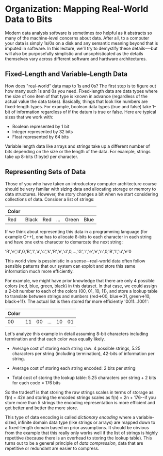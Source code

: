 # Organization: Mapping Real-World Data to Bits
Modern data analysis software is sometimes *too* helpful as it abstracts so many of the machine-level concerns about data. After all, to a computer your data is simply 1s/0s on a disk and any semantic meaning beyond that is imputed in software. In this lecture, we'll try to demystify these details---but will also be purposefully simplistic and unsophisticated as the details themselves vary across different software and hardware architectures.

## Fixed-Length and Variable-Length Data
How does "real-world" data map to 1s and 0s? The first step is to figure out how many such 1s and 0s you need. Fixed-length data are data types where the size of one item of that type is known in advance (regardless of the actual value the data takes). Basically, things that look like numbers are fixed-length types. For example, boolean data types (true and false) take 1-bit of information regardless of if the datum is true or false. Here are typical sizes that we work with:

* Boolean represented by 1 bit
* Integer represented by 32 bits
* Float represented by 64 bits

Variable length data like arrays and strings take up a different number of bits depending on the size or the length of the data. For example, strings take up 8-bits (1 byte) per character.

## Representing Sets of Data
Those of you who have taken an introductory computer architecture course should be very familar with sizing data and allocating storage or memory to data structures. However, the story changes a bit when we start considering collections of data. Consider a list of strings:

| Color |        |        |     |        |         |
|-------| -------| -------| -------| -------| -------|
| Red   | Black   |  Red   | ...   | Green   | Blue  |
 

If we think about representing this data in a programming language (for example C++), one has to allocate 8-bits to each character in each string and have one extra character to demarcate the next string:

'R','e','d',0,'B','l','a','c','k','R','e','d',0,...,'G','r','e','e','n',0,'B','l','u','e'0

This world view is pessimistic in a sense--real-world data often follow sensible patterns that our system can exploit and store this same information much more efficiently. 

For example, we might have prior knowledge that there are only 4 possible colors {red, blue, green, black} in this dataset. In that case,  we could assign a 2-bit number to each of the colors {00, 01, 10, 11}, and store a lookup table to translate between strings and numbers {red=>00, blue=>01, green=>10, black=>11}. The actual list is then stored far more efficiently '0011...1001':

| Color |        |        |     |        |         |
|-------| -------| -------| -------| -------| -------|
| 00   | 11   |  00  | ...   | 10   | 01  |

Let's analyze this example in detail assuming 8-bit characters including termination and that each color was equally likely. 

* Average cost of storing each string raw: 4 possible strings, 5.25 characters per string (including termination), 42-bits of information per string.

* Average cost of storing each string encoded: 2 bits per string

* Total cost of storing the lookup table: 5.25 characters per string + 2 bits for each code = 176 bits

So the tradeoff is that storing the raw strings scales in terms of storage as f(n) = 42n and storing the encoded strings scales as f(n) = 2n + 176--if you store more than 5 strings the encoding representation is more efficient and get better and better the more store. 

This type of data encoding is called *dictionary encoding* where a variable-sized, infinite domain data type (like strings or arrays) are mapped down to a fixed-length domain based on prior assumptions. It should be obvious from the example that this really only works well if the list of strings is highly repetitive (because there is an overhead to storing the lookup table). This turns out to be a general principle of *data compression*, data that are repetitive or redundant are easier to compress. 
